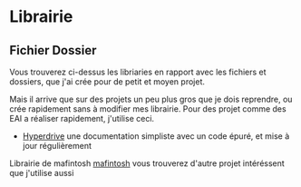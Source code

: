 # Librairie

## Fichier Dossier

Vous trouverez ci-dessus les libriaries en rapport avec les fichiers et dossiers, 
que j'ai crée pour de petit et moyen projet.

Mais il arrive que sur des projets un peu plus gros que je dois reprendre, ou crée rapidement sans à modifier mes librairie.
Pour des projet comme des EAI a réaliser rapidement, j'utilise ceci.

* [Hyperdrive](https://github.com/mafintosh/hyperdrive) une documentation simpliste avec un code épuré, et mise à jour régulièrement

Librairie de mafintosh [mafintosh](https://github.com/mafintosh) vous trouverez d'autre projet intéréssent que j'utilise aussi 
